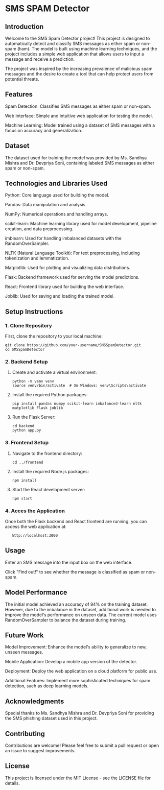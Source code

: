 # SMS SPAM Detector
## Introduction
Welcome to the SMS Spam Detector project! This project is designed to automatically detect and classify SMS messages as either spam or non-spam (ham). The model is built using machine learning techniques, and the project includes a simple web application that allows users to input a message and receive a prediction.

The project was inspired by the increasing prevalence of malicious spam messages and the desire to create a tool that can help protect users from potential threats.

## Features
Spam Detection: Classifies SMS messages as either spam or non-spam.

Web Interface: Simple and intuitive web application for testing the model.

Machine Learning: Model trained using a dataset of SMS messages with a focus on accuracy and generalization.

## Dataset
The dataset used for training the model was provided by Ms. Sandhya Mishra and Dr. Devpriya Soni, containing labeled SMS messages as either spam or non-spam.

## Technologies and Libraries Used
Python: Core language used for building the model.

Pandas: Data manipulation and analysis.

NumPy: Numerical operations and handling arrays.

scikit-learn: Machine learning library used for model development, pipeline creation, and data preprocessing.

imblearn: Used for handling imbalanced datasets with the RandomOverSampler.

NLTK (Natural Language Toolkit): For text preprocessing, including tokenization and lemmatization.

Matplotlib: Used for plotting and visualizing data distributions.

Flask: Backend framework used for serving the model predictions.

React: Frontend library used for building the web interface.

Joblib: Used for saving and loading the trained model.

## Setup Instructions
### 1. Clone Repository
First, clone the repository to your local machine:

    git clone https://github.com/your-username/SMSSpamDetector.git
    cd SMSSpamDetector

### 2. Backend Setup
1. Create and activate a virtual environment:
  
       python -m venv venv
       source venv/bin/activate  # On Windows: venv\Scripts\activate

2. Install the required Python packages:

       pip install pandas numpy scikit-learn imbalanced-learn nltk matplotlib Flask joblib

3. Run the Flask Server:

       cd backend
       python app.py

### 3. Frontend Setup
1. Navigate to the frontend directory:
      
       cd ../frontend
      
2. Install the required Node.js packages:

       npm install

3. Start the React development server:

       npm start

### 4. Acces the Application
Once both the Flask backend and React frontend are running, you can access the web application at:

       http://localhost:3000

## Usage
Enter an SMS message into the input box on the web interface.

Click "Find out!" to see whether the message is classified as spam or non-spam.

## Model Performance
The initial model achieved an accuracy of 94% on the training dataset. However, due to the imbalance in the dataset, additional work is needed to improve the model's performance on unseen data. The current model uses RandomOverSampler to balance the dataset during training.

## Future Work
Model Improvement: Enhance the model's ability to generalize to new, unseen messages.


Mobile Application: Develop a mobile app version of the detector.

Deployment: Deploy the web application on a cloud platform for public use.

Additional Features: Implement more sophisticated techniques for spam detection, such as deep learning models.

## Acknowledgments
Special thanks to Ms. Sandhya Mishra and Dr. Devpriya Soni for providing the SMS phishing dataset used in this project.

## Contributing
Contributions are welcome! Please feel free to submit a pull request or open an issue to suggest improvements.

## License
This project is licensed under the MIT License - see the LICENSE file for details.


